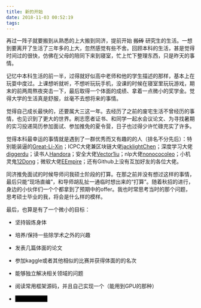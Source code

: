 ```yaml
---
title: 新的开始
date: 2018-11-03 00:52:19
tags:
---
```


<style type="text/css">
span.bb_spoiler {
	color: #000000;
	background-color: #000000;
	padding: 0px 8px;
}

span.bb_spoiler:hover {
	color: #ffffff;
}

span.bb_spoiler > span {
	visibility: hidden;
}

span.bb_spoiler:hover > span {
	visibility: visible;
}
</style>

再过一阵子就要搬到从熟悉的上大搬到同济，提前开始 ~~搬砖~~ 研究生的生活。一想到要离开了生活了三年多的上大，忽然感觉有些不舍。回顾本科的生活，甚是觉得时间过的很快，仿佛在父母的陪同下来到寝室，忙上忙下整理东西，只是昨天的事情。

<!-- more -->

记忆中本科生活的前一半，过得就好似高中老师和他的学生描述的那样，基本上在玩耍中度过。上课想听就听，不想听玩玩手机，没课的时候在寝室里玩玩游戏，期末的前两周熬夜突击一下，最后取得一个体面的成绩、拿着一点微小的奖学金。觉得大学的生活真是舒服，丝毫不去想将来的事情。

觉得自己成长最快的，还要属大三这一年。去经历了之前的废宅生活不曾经历的事情，也见识到了更大的世界。刷志愿者证书、和同学一起水会议论文、为寻找暑期的实习投递简历参加面试、参加推免的夏令营，日子也过得少许忙碌充实了许多。

觉得本科最幸运的事情就是遇到了一群优秀而又有趣的的人（排名不分先后）：特别能装逼的[Great-Li-Xin](https://github.com/Great-Li-Xin)；ICPC大佬兼区块链大佬[jacklightChen](https://github.com/jacklightChen)；深度学习大佬[diggerdu](https://github.com/diggerdu)；读书人[Handora](https://github.com/Handora)；安全大佬[Vector1iu](https://github.com/Vector1iu)；nlp大佬[nonococoleo](https://github.com/nonococoleo)；小机灵鬼[12Dong](https://github.com/12Dong)；微软大佬[EEmpire](https://github.com/EEmpire)；还有Github上没有互加好友的各位大佬。

同济推免面试的时候导师问我硕士阶段的打算。在那之前并没有想过这样的事情，最后只能“现场直编”，和导师胡乱扯一通临时想出来的“打算”。随着秋招的进行，身边的小伙伴们一个个都拿到了预期中的offer。我也时常思考当时的那个问题，思考硕士毕业的我，将会是什么样的模样。

最后，也算是有了一个微小的目标：

* 坚持锻炼身体

* 培养/保持一些除学术之外的兴趣

* 发表几篇体面的论文

* 参加kaggle或者其他相似的比赛并获得体面的的名次

* 能够独立解决相关领域的问题

* 阅读常用框架源码，并且自己实现一个（能用到GPU的那种）

* <span class="bb_spoiler"><span>找到女朋友</span></span>






